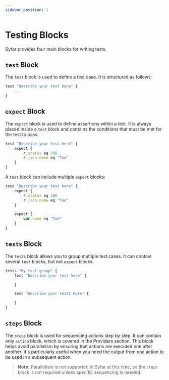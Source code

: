 ```yaml
---
sidebar_position: 1
---
```



# Testing Blocks

Syfar provides four main blocks for writing tests.

## `test` Block

The `test` block is used to define a test case. It is structured as follows:

```js
test "Describe your test here" {
    ...
}
```

## `expect` Block

The `expect` block is used to define assertions within a test. It is always placed inside a `test` block and contains the conditions that must be met for the test to pass.

```js
test "Describe your test here" {
    expect {
        r.status eq 200
        r.json.name eq "Toe"
    }
}
```

A `test` block can include multiple `expect` blocks:

```js
test "Describe your test here" {
    expect {
        r.status eq 200
        r.json.name eq "Toe"
    }

    expect {
        var.name eq "Toe"
    }
}
```

## `tests` Block

The `tests` block allows you to group multiple test cases. It can contain several `test` blocks, but not `expect` blocks.

```js
tests "My test group" {
    test "Describe your test here" {

    }

    test "Describe your test2 here" {

    }
}
```

## `steps` Block

The `steps` block is used for sequencing actions step by step. It can contain only  `action` block, which is covered in the Providers section. This block helps avoid parallelism by ensuring that actions are executed one after another. It's particularly useful when you need the output from one action to be used in a subsequent action. 

> **Note:** Parallelism is not supported in Syfar at this time, so the `steps` block is not required unless specific sequencing is needed.

